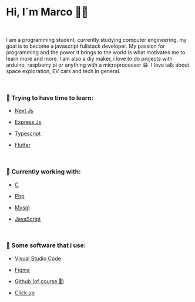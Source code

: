 <h1>Hi, I´m Marco 👋🏻</h1>
<br>

I am a programming student, currently studying computer engineering, my goal is to become a javascript fullstack developer. My passion for programming and the power it brings to the world is what motivates me to learn more and more.
I am also a diy maker, i love to do projects with arduino, raspberry pi or anything with a microprocessor 😁.
I love talk about space exploration, EV cars and tech in general.

<br>
<h3>📖 Trying to have time to learn:</h3>
<ul>
    <li>
        <p>
            <a href="https://nextjs.org/">Next Js</a>
        </p>
    </li>
    <li>
        <p>
            <a href="https://github.com/expressjs/express">Express Js</a>
        </p>
    </li>
    <li>
        <p>
            <a href="https://github.com/microsoft/TypeScript">Typescript</a>
        </p>
    </li>
    <li>
        <p>
            <a href="https://flutter.dev/">Flutter</a>
        </p>
    </li>
</ul>
<br>
<h3>📖 Currently working with:</h3>
<ul>
    <li>
        <p>
           <a href="#">C</a>
        </p>
    </li>
    <li>
        <p>
            <a href="https://www.php.net/docs.php">Php</a>
        </p>
    </li>
    <li>
        <p>
            <a href="https://dev.mysql.com/">Mysql</a>
        </p>
    </li>
    <li>
        <p>
            <a href="#">JavaScript</a>
        </p>
    </li>
</ul>
<br>
<h3>🧪 Some software that i use:</h3>
<ul>
    <li>
        <p>
           <a href="https://code.visualstudio.com/">Visual Studio Code</a>
        </p>
    </li>
    <li>
        <p>
            <a href="https://www.figma.com/">Figma</a>
        </p>
    </li>
    <li>
        <p>
            <a href="https://github.com/marco-porto">Github (of course 🤣)</a>
        </p>
    </li>
    <li>
        <p>
            <a href="https://clickup.com/">Click up</a>
        </p>
    </li>
</ul>


